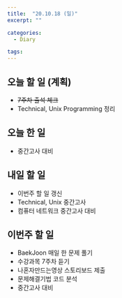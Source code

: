 ```yaml
---
title:  "20.10.18 (일)"
excerpt: ""

categories:
  - Diary

tags:
---
```


## 오늘 할 일 (계획)

- ~~7주차 출석 체크~~
- Technical, Unix Programming 정리

## 오늘 한 일

- 중간고사 대비

## 내일 할 일

- 이번주 할 일 갱신
- Technical, Unix 중간고사
- 컴퓨터 네트워크 중간고사 대비

## 이번주 할 일

- BaekJoon 매일 한 문제 풀기
- 수강과목 7주차 듣기
- 나혼자만드는영상 스토리보드 제출
- 문제해결기법 코드 분석
- 중간고사 대비

<br>